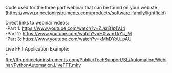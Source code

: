 Code used for the three part webinar that can be found on your webiste (https://www.princetoninstruments.com/products/software-family/lightfield)

Direct links to webinar videos:<br/>
  -Part 1: https://www.youtube.com/watch?v=ZJsrB1p1VJ4  
  -Part 2: https://www.youtube.com/watch?v=H0lwmTkYU_M  
  -Part 3: https://www.youtube.com/watch?v=kMhDYoU_pAU

Live FFT Application Example:<br/>
  -ftp://ftp.princetoninstruments.com/Public/TechSupport/SL/Automation/Webinar/PythonAutomation.LiveFFT.mkv
  
  
